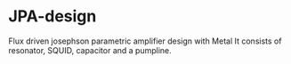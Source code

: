 # JPA-design
Flux driven josephson parametric amplifier design with Metal
It consists of resonator, SQUID, capacitor and a pumpline.
